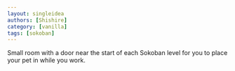 ```yaml
---
layout: singleidea
authors: [Shishire]
category: [vanilla]
tags: [sokoban]
---
```

Small room with a door near the start of each Sokoban level for you to place your pet in while you work.
